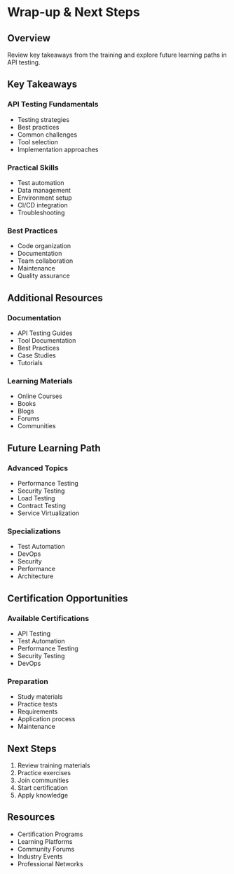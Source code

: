 # Wrap-up & Next Steps

## Overview

Review key takeaways from the training and explore future learning paths in API testing.

## Key Takeaways

### API Testing Fundamentals

- Testing strategies
- Best practices
- Common challenges
- Tool selection
- Implementation approaches

### Practical Skills

- Test automation
- Data management
- Environment setup
- CI/CD integration
- Troubleshooting

### Best Practices

- Code organization
- Documentation
- Team collaboration
- Maintenance
- Quality assurance

## Additional Resources

### Documentation

- API Testing Guides
- Tool Documentation
- Best Practices
- Case Studies
- Tutorials

### Learning Materials

- Online Courses
- Books
- Blogs
- Forums
- Communities

## Future Learning Path

### Advanced Topics

- Performance Testing
- Security Testing
- Load Testing
- Contract Testing
- Service Virtualization

### Specializations

- Test Automation
- DevOps
- Security
- Performance
- Architecture

## Certification Opportunities

### Available Certifications

- API Testing
- Test Automation
- Performance Testing
- Security Testing
- DevOps

### Preparation

- Study materials
- Practice tests
- Requirements
- Application process
- Maintenance

## Next Steps

1. Review training materials
2. Practice exercises
3. Join communities
4. Start certification
5. Apply knowledge

## Resources

- Certification Programs
- Learning Platforms
- Community Forums
- Industry Events
- Professional Networks
